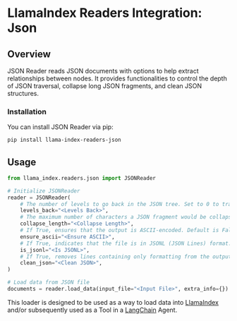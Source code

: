 # LlamaIndex Readers Integration: Json

## Overview

JSON Reader reads JSON documents with options to help extract relationships between nodes. It provides functionalities to control the depth of JSON traversal, collapse long JSON fragments, and clean JSON structures.

### Installation

You can install JSON Reader via pip:

```bash
pip install llama-index-readers-json
```

## Usage

```python
from llama_index.readers.json import JSONReader

# Initialize JSONReader
reader = JSONReader(
    # The number of levels to go back in the JSON tree. Set to 0 to traverse all levels. Default is None.
    levels_back="<Levels Back>",
    # The maximum number of characters a JSON fragment would be collapsed in the output. Default is None.
    collapse_length="<Collapse Length>",
    # If True, ensures that the output is ASCII-encoded. Default is False.
    ensure_ascii="<Ensure ASCII>",
    # If True, indicates that the file is in JSONL (JSON Lines) format. Default is False.
    is_jsonl="<Is JSONL>",
    # If True, removes lines containing only formatting from the output. Default is True.
    clean_json="<Clean JSON>",
)

# Load data from JSON file
documents = reader.load_data(input_file="<Input File>", extra_info={})
```

This loader is designed to be used as a way to load data into
[LlamaIndex](https://github.com/run-llama/llama_index/tree/main/llama_index) and/or subsequently
used as a Tool in a [LangChain](https://github.com/hwchase17/langchain) Agent.
